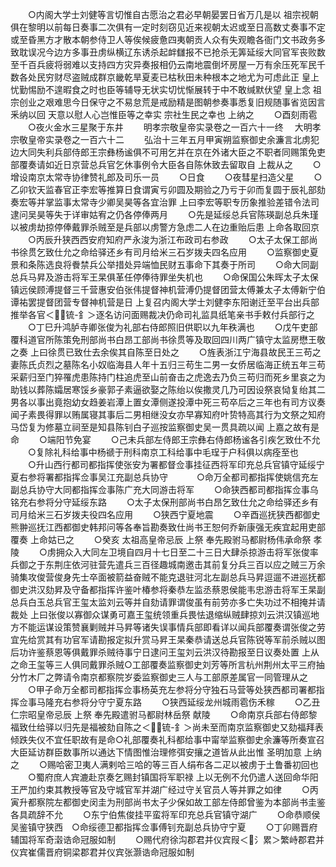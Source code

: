 <!-- { "loadSidebar": true } -->
　　○内阁大学士刘健等言切惟自古愿治之君必早朝晏罢日省万几是以  祖宗视朝俱在黎明以前每日奏事二次俱有一定时刻窃见近来视朝太迟或至日高数丈奏事不定或至昏黑方才散本朝参侍卫人等俟候疲惫四夷朝贡人众有失观瞻各衙门文书政务多致耽误况今边方多事丑虏纵横辽东诱杀起衅讎报不已抢杀无筭延绥大同官军丧败数至千百兵疲将弱难以支持四方灾异奏报相仍云南地震倒坏房屋一万有余压死军民千数各处民穷财尽盗贼成群京畿乾旱夏麦已枯秋田未种根本之地尤为可虑此正  皇上忧勤惕励不遑暇食之时也臣等辅导无状实切忧惭展转于中不敢缄默伏望  皇上念  祖宗创业之艰难思今日保守之不易怠荒是戒励精是图朝参奏事悉复旧规随事省览因言釆纳以回  天意以慰人心岂惟臣等之幸实  宗社生民之幸也  上纳之
　　○酉刻雨雹
　　○夜火金水三星聚于东井
　　明孝宗敬皇帝实录卷之一百六十一终
　大明孝宗敬皇帝实录卷之一百六十二
　　弘治十三年五月甲寅朔监察御史余濂言北虏犯边大同失利兵部侍郎王宗彝杨谧俱不可用乞并在京在外诸大臣之不职者同赐策免吏部覆奏请如近日京营总兵官乞休事例令大臣各自陈休致去留取自  上裁从之
　　○增设南京太常寺协律赞礼郎及司乐一员
　　○日食
　　○夜彗星扫造父星
　　○乙卯钦天监春官正李宏等推算日食谓寅亏卯圆及期验之乃亏于卯而复圆于辰礼部劾奏宏等并掌监事太常寺少卿吴昊等各宜治罪  上曰李宏等职专历象推验差错令法司逮问吴昊等失于详审姑宥之仍各停俸两月
　　○先是延绥总兵官陈瑛副总兵朱瑾以被虏劫掠停俸戴罪杀贼至是兵部以虏警方急虑二人在边重贻后患  上命各取回京
　　○丙辰升狭西西安府知府严永浚为浙江布政司右参政
　　○太子太保工部尚书徐贯乞致仕允之命给驿还乡有司月给米三石岁拨夫四名应用
　　○监察御史夏景和条陈选良将餋禁兵公举措处异端恤民财五事命下其奏于所司
　　○命大同副总兵马昇及游击将军王杲俱革任停俸待罪坐失机也
　　○命保国公朱晖太子太保镇远侯顾溥提督三千营惠安伯张伟提督神机营溥仍提督团营太傅兼太子太傅新宁伯谭祐罢提督团营专督神机营是日  上复召内阁大学士刘健李东阳谢迁至平台出兵部推举各官＜锍-釒＞逐名访问面赐裁决仍命司礼监具纸笔亲书手敕付兵部行之
　　○丁巳升鸿胪寺卿张俊为礼部右侍郎照旧供职以九年秩满也
　　○戊午吏部覆科道官所陈策免刑部尚书白昂工部尚书徐贯等及取回四川两广镇守太监房懋王敬之奏  上曰徐贯已致仕去余俟其自陈至日处之
　　○旌表浙江宁海县故民王三苟之妻陈氏贞烈之墓陈名小奴临海县人年十五归三苟生二男一女侨居临海正统五年三苟采薪归至门猝罹虎患陈持门柱追虎至山前奋击之虎逸去乃负三苟归而死乡里哀之为助钱以葬陈孀居寒馁乡豪郭子素逼欲娶之陈绐以俟撒灵几乃可因设祭哀恸复绐其二男各以事出竟抱幼女趋姜岩潭上置女潭侧遂投潭中死三苟卒后之三年也有司方议奏闻子素畏得罪以贿属寝其事后二男相继没女亦早寡知府叶贽特高其行为文祭之知府马岱复为修墓立祠至是知县陈钊白子巡按监察御史吴一贯具疏以闻  上嘉之故有是命
　　○端阳节免宴
　　○己未兵部左侍郎王宗彝右侍郎杨谧各引疾乞致仕不允
　　○复除礼科给事中杨禠于刑科南京工科给事中毛珵于户科俱以病痊至也
　　○升山西行都司都指挥使张安为署都督佥事挂征西将军印充总兵官镇守延绥宁夏右参将署都指挥佥事吴江充副总兵协守
　　　○命万全都司都指挥使姚信充左副总兵协守大同都指挥佥事陈广充大同游击将军
　　○命狭西都司都指挥佥事乌铭充右参将分守延绥东路
　　○太子太保刑部尚书白昂乞致仕允之命给驿还乡有司月给米三石岁拨夫役四名应用
　　○狭西宁夏地震
　　○辛酉巡抚狭西都御史熊翀巡抚江西都御史韩邦问等各奉旨勘奏致仕尚书王恕何乔新康强无疾宜起用吏部覆奏  上命姑已之
　　○癸亥  太祖高皇帝忌辰  上祭  奉先殿驸马都尉杨伟承命祭  孝陵
　　○虏拥众入大同左卫境自四月十七日至二十三日大肆杀掠游击将军张俊率兵御之于东荆庄依河驻营先遣兵三百径趣城南邀击其前复分兵三百以应之贼三万余骑集攻俊营俊身先士卒面被箭益奋贼不能克退驻河北左副总兵马昇逗遛不进巡抚都御史洪汉劾昇及守备都指挥许鉴叶椿参将秦恭左监丞蔡恩侯能韦忠游击将军王杲副总兵白玉总兵官王玺太监刘云等并自劾请罪谓俊虽有前劳亦多亡失功过不相掩并请裁处  上曰张俊以寡御众谋勇可嘉王玺统领重兵畏怯退缩纵贼肆掠刘云洪汉镇巡地方不能运谋设策赞襄剿贼并马昇等诸失误事情兵部即看详以闻兵部覆奏谓张俊之劳宜先给赏其有功官军请勘报定拟升赏马昇王杲秦恭请送总兵官陈锐等军前杀贼以图后功许鉴蔡恩等俱戴罪杀贼待事宁日逮问王玺刘云洪汉待勘报至日议奏处置  上从之命王玺等三人俱同戴罪杀贼○工部覆奏监察御史刘芳等所言杭州荆州太平三府抽分竹木厂之弊请令南京都察院岁委监察御史三人与工部原差属官一同管理从之
　　○甲子命万全都司都指挥佥事杨英充左参将分守独石马营等处狭西都司署都指挥佥事马隆充右参将分守宁夏东路
　　○狭西延绥龙州城雨雹伤禾稼
　　○乙丑  仁宗昭皇帝忌辰  上祭  奉先殿遣驸马都尉林岳祭  献陵
　　○命南京兵部右侍郎黎福致仕给驿以归先是福被劾自陈之＜锍-釒＞尚未至而南京监察御史又劾福拜表倾跌失仪不宜任职故有是命○礼部覆奏礼科都给事中甯举监察御史余濂等所奏宣召大臣延访群臣数事所以通达下情图惟治理修弭安攘之道皆从此出惟  圣明加意  上纳之
　　○赐哈密卫夷人满剌哈三哈的等三百人绢布各二疋以被虏于土鲁番初回也
　　○蜀府庶人宾漉赴京奏乞赐封镇国将军职禄  上以无例不允仍遣人送回命华阳王严加约束其教授等官及守城官军并湖广经过守关官员人等并罪之如律
　　○丙寅升都察院左都御史闵圭为刑部尚书太子少保如故工部左侍郎曾鉴为本部尚书圭鉴各具疏辞不允
　　○东宁伯焦俊挂平蛮将军印充总兵官镇守湖广
　　○命恭顺侯吴鉴镇守狭西　○命绥德卫都指挥佥事傅钊充副总兵协守宁夏
　　○丁卯赐晋府辅国将军奇濲诰命冠服如制
　　○赐代府徐沟郡君并仪宾叚＜氵累＞繁峙郡君并仪宾崔儒晋府铜梁郡君并仪宾张灏诰命冠服如制
